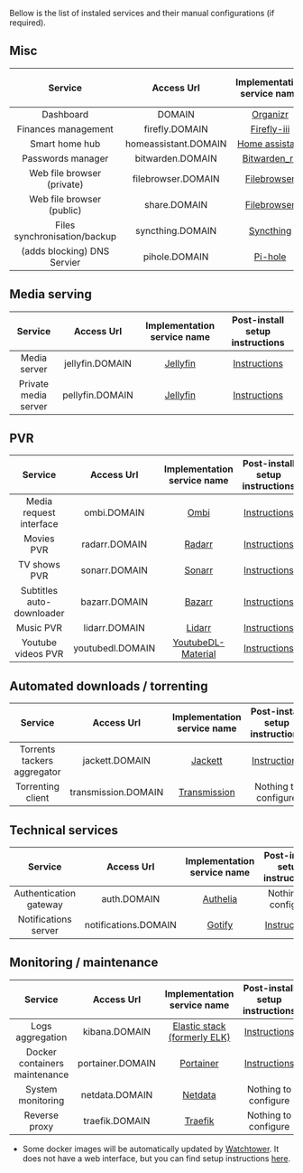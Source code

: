 Bellow is the list of instaled services and their manual configurations (if required).


## Misc
|             Service             |      Access Url      |                       Implementation service name                      |                        Post-install setup instructions                       |
|:-------------------------------:|:--------------------:|:----------------------------------------------------------------------:|:----------------------------------------------------------------------------:|
|            Dashboard            |        DOMAIN        |             [Organizr](https://github.com/causefx/Organizr)            |         [Instructions](../components/dashboard/setup-instructions.md)        |
|       Finances management       |    firefly.DOMAIN    |        [Firefly-iii](https://github.com/firefly-iii/firefly-iii)       |    [Instructions](../components/finances-management/setup-instructions.md)   |
|          Smart home hub         | homeassistant.DOMAIN |        [Home assistant](https://github.com/home-assistant/core)        |        [Instructions](../components/smart-home/setup-instructions.md)        |
|        Passwords manager        |   bitwarden.DOMAIN   |       [Bitwarden_rs](https://github.com/dani-garcia/bitwarden_rs)      |     [Instructions](../components/password-manager/setup-instructions.md)     |
|    Web file browser (private)   |  filebrowser.DOMAIN  |        [Filebrowser](https://github.com/filebrowser/filebrowser)       | [Instructions](../components/file-browser-web/setup-instructions/private.md) |
|    Web file browser (public)    |     share.DOMAIN     |        [Filebrowser](https://github.com/filebrowser/filebrowser)       |  [Instructions](../components/file-browser-web/setup-instructions/public.md) |
|   Files synchronisation/backup  |   syncthing.DOMAIN   |           [Syncthing](https://github.com/syncthing/syncthing)          |                             Nothing to configure                             |
|   (adds blocking) DNS Servier   |     pihole.DOMAIN    |              [Pi-hole](https://github.com/pi-hole/pi-hole)             |                             Nothing to configure                             |


## Media serving
|             Service             |      Access Url      |                       Implementation service name                      |                        Post-install setup instructions                       |
|:-------------------------------:|:--------------------:|:----------------------------------------------------------------------:|:----------------------------------------------------------------------------:|
|           Media server          |    jellyfin.DOMAIN   |            [Jellyfin](https://github.com/jellyfin/jellyfin)            |    [Instructions](../components/media-server/setup-instructions/public.md)   |
|       Private media server      |    pellyfin.DOMAIN   |            [Jellyfin](https://github.com/jellyfin/jellyfin)            |   [Instructions](../components/media-server/setup-instructions/private.md)   |

## PVR
|             Service             |      Access Url      |                       Implementation service name                      |                        Post-install setup instructions                       |
|:-------------------------------:|:--------------------:|:----------------------------------------------------------------------:|:----------------------------------------------------------------------------:|
|     Media request interface     |      ombi.DOMAIN     |                [Ombi](https://github.com/tidusjar/Ombi)                |         [Instructions](../components/pvr/setup-instructions/ombi.md)         |
|            Movies PVR           |     radarr.DOMAIN    |               [Radarr](https://github.com/Radarr/Radarr)               |        [Instructions](../components/pvr/setup-instructions/radarr.md)        |
|           TV shows PVR          |     sonarr.DOMAIN    |               [Sonarr](https://github.com/Sonarr/Sonarr)               |        [Instructions](../components/pvr/setup-instructions/sonarr.md)        |
|    Subtitles auto-downloader    |     bazarr.DOMAIN    |            [Bazarr](https://github.com/morpheus65535/bazarr)           |        [Instructions](../components/pvr/setup-instructions/bazarr.md)        |
|            Music PVR            |     lidarr.DOMAIN    |               [Lidarr](https://github.com/lidarr/Lidarr)               |        [Instructions](../components/pvr/setup-instructions/lidarr.md)        |
|        Youtube videos PVR       |   youtubedl.DOMAIN   | [YoutubeDL-Material](https://github.com/Tzahi12345/YoutubeDL-Material) |       [Instructions](../components/pvr/setup-instructions/youtubedl.md)      |

## Automated downloads / torrenting
|             Service             |      Access Url      |                       Implementation service name                      |                        Post-install setup instructions                       |
|:-------------------------------:|:--------------------:|:----------------------------------------------------------------------:|:----------------------------------------------------------------------------:|
|   Torrents tackers aggregator   |    jackett.DOMAIN    |              [Jackett](https://github.com/Jackett/Jackett)             |    [Instructions](../components/torrenting/setup-instructions/jackett.md)    |
|        Torrenting client        |  transmission.DOMAIN |      [Transmission](https://github.com/transmission/transmission)      |                             Nothing to configure                             |


## Technical services
|             Service             |      Access Url      |                       Implementation service name                      |                        Post-install setup instructions                       |
|:-------------------------------:|:--------------------:|:----------------------------------------------------------------------:|:----------------------------------------------------------------------------:|
|      Authentication gateway     |      auth.DOMAIN     |            [Authelia](https://github.com/authelia/authelia)            |                             Nothing to configure                             |
|       Notifications server      | notifications.DOMAIN |               [Gotify](https://github.com/gotify/server)               |       [Instructions](../components/notifications/setup-instructions.md)      |


## Monitoring / maintenance
|             Service             |      Access Url      |                       Implementation service name                      |                        Post-install setup instructions                       |
|:-------------------------------:|:--------------------:|:----------------------------------------------------------------------:|:----------------------------------------------------------------------------:|
|         Logs aggregation        |     kibana.DOMAIN    |       [Elastic stack (formerly ELK)](https://github.com/elastic)       |          [Instructions](../components/logging/setup-instructions.md)         |
|  Docker containers maintenance  |   portainer.DOMAIN   |           [Portainer](https://github.com/portainer/portainer)          |     [Instructions](../components/docker/setup-instructions/portainer.md)     |
|        System monitoring        |    netdata.DOMAIN    |              [Netdata](https://github.com/netdata/netdata)             |                             Nothing to configure                             |
|          Reverse proxy          |    traefik.DOMAIN    |            [Traefik](https://github.com/containous/traefik)            |                             Nothing to configure                             |

- Some docker images will be automatically updated by [Watchtower](https://github.com/containrrr/watchtower). It does not have a web interface, but you can find setup instructions [here](../components/docker/setup-instructions/watchtower.md).
